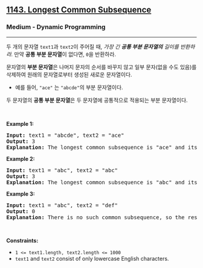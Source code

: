 <h2><a href="https://leetcode.com/problems/longest-common-subsequence/">1143. Longest Common Subsequence</a></h2><h3>Medium - Dynamic Programming</h3><hr><div><p>두 개의 문자열 <code>text1</code>과 <code>text2</code>이 주어질 때, <em>가장 긴 <strong>공통 부분 문자열의</strong> 길이를 반환하라. </em>만약 <strong>공통 부분 문자열</strong>이 없다면, <code>0</code>을 반환하라.</p>

<p>문자열의 <strong>부분 문자열</strong>은 나머지 문자의 순서를 바꾸지 않고 일부 문자(없을 수도 있음)를 삭제하여 원래의 문자열로부터
생성된 새로운 문자열이다.</p>

<ul>
	<li>예를 들어, <code>"ace"</code> 는 <code>"abcde"</code>의 부분 문자열이다.</li>
</ul>

<p>두 문자열의 <strong>공통 부분 문자열</strong>은 두 문자열에 공통적으로 적용되는 부분 문자열이다.</p>

<p>&nbsp;</p>
<p><strong class="example">Example 1:</strong></p>

<pre><strong>Input:</strong> text1 = "abcde", text2 = "ace" 
<strong>Output:</strong> 3  
<strong>Explanation:</strong> The longest common subsequence is "ace" and its length is 3.
</pre>

<p><strong class="example">Example 2:</strong></p>

<pre><strong>Input:</strong> text1 = "abc", text2 = "abc"
<strong>Output:</strong> 3
<strong>Explanation:</strong> The longest common subsequence is "abc" and its length is 3.
</pre>

<p><strong class="example">Example 3:</strong></p>

<pre><strong>Input:</strong> text1 = "abc", text2 = "def"
<strong>Output:</strong> 0
<strong>Explanation:</strong> There is no such common subsequence, so the result is 0.
</pre>

<p>&nbsp;</p>
<p><strong>Constraints:</strong></p>

<ul>
	<li><code>1 &lt;= text1.length, text2.length &lt;= 1000</code></li>
	<li><code>text1</code> and <code>text2</code> consist of only lowercase English characters.</li>
</ul>
</div>

